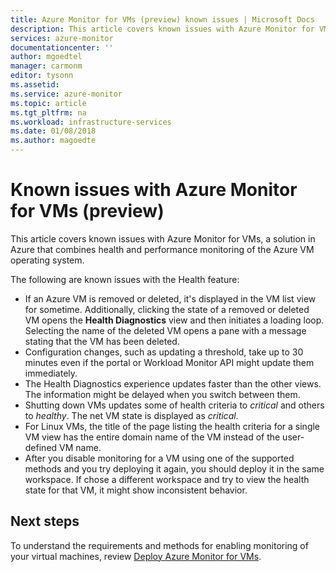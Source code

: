 ```yaml
---
title: Azure Monitor for VMs (preview) known issues | Microsoft Docs
description: This article covers known issues with Azure Monitor for VMs, a solution in Azure that combines health, application dependency discovery, and performance monitoring of the Azure VM operating system. 
services: azure-monitor
documentationcenter: ''
author: mgoedtel
manager: carmonm
editor: tysonn
ms.assetid: 
ms.service: azure-monitor
ms.topic: article
ms.tgt_pltfrm: na
ms.workload: infrastructure-services
ms.date: 01/08/2018
ms.author: magoedte
---
```


# Known issues with Azure Monitor for VMs (preview)

This article covers known issues with Azure Monitor for VMs, a solution in Azure that combines health and performance monitoring of the Azure VM operating system. 

The following are known issues with the Health feature:

- If an Azure VM is removed or deleted, it's displayed in the VM list view for sometime. Additionally, clicking the state of a removed or deleted VM opens the **Health Diagnostics** view and then initiates a loading loop. Selecting the name of the deleted VM opens a pane with a message stating that the VM has been deleted.
- Configuration changes, such as updating a threshold, take up to 30 minutes even if the portal or Workload Monitor API might update them immediately. 
- The Health Diagnostics experience updates faster than the other views. The information might be delayed when you switch between them. 
- Shutting down VMs updates some of health criteria to *critical* and others to *healthy*. The net VM state is displayed as *critical*.
- For Linux VMs, the title of the page listing the health criteria for a single VM view has the entire domain name of the VM instead of the user-defined VM name. 
- After you disable monitoring for a VM using one of the supported methods and you try deploying it again, you should deploy it in the same workspace. If chose a different workspace and try to view the health state for that VM, it might show inconsistent behavior.

## Next steps
To understand the requirements and methods for enabling monitoring of your virtual machines, review [Deploy Azure Monitor for VMs](vminsights-onboard.md).
